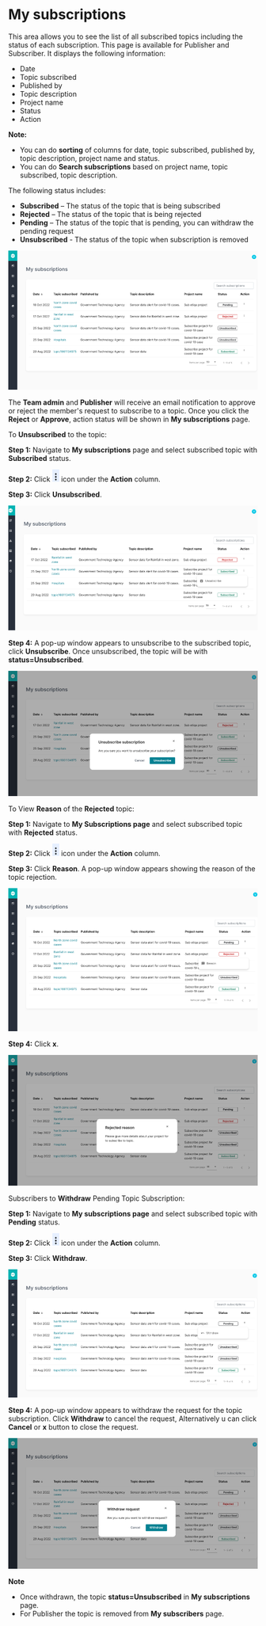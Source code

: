 
# My subscriptions #

This area allows you to see the list of all subscribed topics including the status of each subscription. This page is available for Publisher and Subscriber. It displays the following information:

- Date
- Topic subscribed
- Published by
- Topic description
- Project name
- Status
- Action

**Note:** 

 - You can do **sorting** of columns for date, topic subscribed, published by, topic description, project name and status.
 - You can do **Search subscriptions** based on project name, topic subscribed, topic description.

The following status includes:

- **Subscribed** – The status of the topic that is being subscribed 
- **Rejected** – The status of the topic that is being rejected
- **Pending** – The status of the topic that is pending, you can withdraw the pending request
- **Unsubscribed** - The status of the topic when subscription is removed

![Image not Available](/assets/Fig63.png)

The **Team admin** and **Publisher** will receive an email notification to approve or reject the member's request to subscribe to a topic. Once you click the **Reject** or **Approve**, action status will be shown in **My subscriptions** page.

To **Unsubscribed** to the topic:

**Step 1:**	Navigate to **My subscriptions** page and select subscribed topic with **Subscribed** status.

**Step 2:**	Click ![Image not Available](/assets/icon9.png) icon under the **Action** column.

**Step 3:**	Click **Unsubscribed**. 

![Image not Available](/assets/Fig64a.png)

**Step 4:** A pop-up window appears to unsubscribe to the subscribed topic, click **Unsubscribe**. Once unsubscribed, the topic will be with **status=Unsubscribed**.

![Image not Available](/assets/Fig92.png)

To View **Reason** of the **Rejected** topic:

**Step 1:**	Navigate to **My Subscriptions page** and select subscribed topic with **Rejected** status.

**Step 2:**	Click ![Image not Available](/assets/icon9.png) icon under the **Action** column.

**Step 3:**	Click **Reason**. A pop-up window appears showing the reason of the topic rejection. 

![Image not Available](/assets/Fig65.png)

**Step 4:**	Click **x**.

![Image not Available](/assets/Fig90.png)


Subscribers to **Withdraw** Pending Topic Subscription:

**Step 1:**	Navigate to **My subscriptions page** and select subscribed topic with **Pending** status.

**Step 2:**	Click ![Image not Available](/assets/icon9.png) icon under the **Action** column.

**Step 3:**	Click **Withdraw**.

![Image not Available](/assets/Fig66.png)

 **Step 4:** A pop-up window appears to withdraw the request for the topic subscription. Click **Withdraw** to cancel the request, 
 Alternatively u can click **Cancel** or **x** button to close the request.

![Image not Available](/assets/Fig101.png)

**Note** 

- Once withdrawn, the topic **status=Unsubscribed** in **My subscriptions** page.
- For Publisher the topic is removed from **My subscribers** page.






